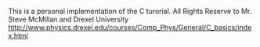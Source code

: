 This is a personal implementation of the C turorial.
All Rights Reserve to Mr. Steve McMillan and Drexel University
http://www.physics.drexel.edu/courses/Comp_Phys/General/C_basics/index.html